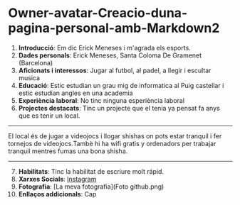 # Owner-avatar-Creacio-duna-pagina-personal-amb-Markdown2
1. **Introducció**: Em dic Erick Meneses i m'agrada els esports.
2. **Dades personals**: Erick Meneses, Santa Coloma De Gramenet (Barcelona)
3. **Aficionats i interessos**: Jugar al futbol, al padel, a llegir i escultar musica
4. **Educació**: Estic estudian un grau mig de informatica al Puig castellar i estic estudian angles en una academia
5. **Experiència laboral**: No tinc ninguna esperiència laboral
6. **Projectes destacats**: Tinc un projecte que el tenia ya pensat fa anys que es tenir un local.
-------------------------------------------------------------------------------

 El local és de jugar a videojocs i llogar shishas on pots estar tranquil i fer tornejos de videojocs.Tambè hi ha wifi gratis y ordenadors per trabajar tranquil mentres fumas una bona shisha.

--------------------------------------------------------------------------------
7. **Habilitats**: Tinc la habilitat de escriure molt rápid.
8. **Xarxes Socials**: [Instagram](https://www.instagram.com/accounts/onetap/?next=%2F+)  
9. **Fotografia**: [La meva fotografia](Foto github.png)
10. **Enllaços addicionals**: Cap



































































































 







 
